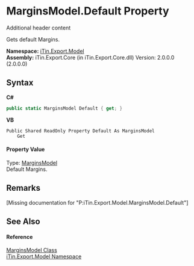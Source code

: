 # MarginsModel.Default Property 
Additional header content 

Gets default Margins.

**Namespace:**&nbsp;<a href="N_iTin_Export_Model">iTin.Export.Model</a><br />**Assembly:**&nbsp;iTin.Export.Core (in iTin.Export.Core.dll) Version: 2.0.0.0 (2.0.0.0)

## Syntax

**C#**<br />
``` C#
public static MarginsModel Default { get; }
```

**VB**<br />
``` VB
Public Shared ReadOnly Property Default As MarginsModel
	Get
```


#### Property Value
Type: <a href="T_iTin_Export_Model_MarginsModel">MarginsModel</a><br />Default Margins.

## Remarks
\[Missing <remarks> documentation for "P:iTin.Export.Model.MarginsModel.Default"\]

## See Also


#### Reference
<a href="T_iTin_Export_Model_MarginsModel">MarginsModel Class</a><br /><a href="N_iTin_Export_Model">iTin.Export.Model Namespace</a><br />